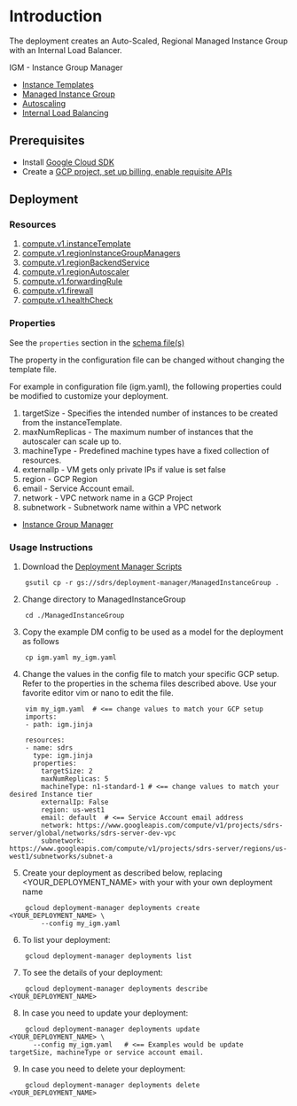 # Introduction

The deployment creates an Auto-Scaled, Regional Managed Instance Group with an Internal Load Balancer.

IGM - Instance Group Manager

- [Instance Templates](https://cloud.google.com/compute/docs/instance-templates/)
- [Managed Instance Group](https://cloud.google.com/compute/docs/instance-groups/)
- [Autoscaling](https://cloud.google.com/compute/docs/autoscaler/)
- [Internal Load Balancing](https://cloud.google.com/sql/docs/mysql/high-availability)


## Prerequisites
- Install [Google Cloud SDK](https://cloud.google.com/sdk)
- Create a [GCP project, set up billing, enable requisite APIs](../project/README.md)


## Deployment

### Resources

1. [compute.v1.instanceTemplate](https://cloud.google.com/compute/docs/reference/rest/v1/instanceTemplates)
2. [compute.v1.regionInstanceGroupManagers](https://cloud.google.com/compute/docs/reference/rest/v1/regionInstanceGroupManagers)
3. [compute.v1.regionBackendService](https://cloud.google.com/compute/docs/reference/rest/v1/regionBackendServices)
4. [compute.v1.regionAutoscaler](https://cloud.google.com/compute/docs/reference/rest/v1/regionAutoscalers)
5. [compute.v1.forwardingRule](https://cloud.google.com/compute/docs/reference/rest/v1/forwardingRules)
6. [compute.v1.firewall](https://cloud.google.com/compute/docs/reference/rest/v1/firewalls)
7. [compute.v1.healthCheck](https://cloud.google.com/compute/docs/reference/rest/v1/healthChecks)



### Properties

See the `properties` section in the [schema file(s)](https://cloud.google.com/deployment-manager/docs/configuration/templates/using-schemas)

The property in the configuration file can be changed without changing the template file.

For example in configuration file (igm.yaml), the following properties could be modified to customize your deployment.

1. targetSize - Specifies the intended number of instances to be created from the instanceTemplate.
2. maxNumReplicas - The maximum number of instances that the autoscaler can scale up to.
3. machineType - Predefined machine types have a fixed collection of resources.
4. externalIp - VM gets only private IPs if value is set false
5. region - GCP Region
6. email - Service Account email.
7. network - VPC network name in a GCP Project
8. subnetwork - Subnetwork name within a VPC network


- [Instance Group Manager](gs://sdrs/deployment-manager/ManagedInstanceGroup/igm.jinja.schema)



### Usage Instructions


1. Download the [Deployment Manager Scripts](gs://sdrs/deployment-manager/ManagedInstanceGroup)

```shell
    gsutil cp -r gs://sdrs/deployment-manager/ManagedInstanceGroup .
```

2. Change directory to ManagedInstanceGroup

```shell
    cd ./ManagedInstanceGroup
```

3. Copy the example DM config to be used as a model for the deployment as follows

```shell
    cp igm.yaml my_igm.yaml
```

4. Change the values in the config file to match your specific GCP setup.
   Refer to the properties in the schema files described above. Use your favorite
   editor vim or nano to edit the file.

```shell
    vim my_igm.yaml  # <== change values to match your GCP setup
    imports:
    - path: igm.jinja

    resources:
    - name: sdrs
      type: igm.jinja
      properties:
        targetSize: 2
        maxNumReplicas: 5
        machineType: n1-standard-1 # <== change values to match your desired Instance tier
        externalIp: False
        region: us-west1
        email: default  # <== Service Account email address
        network: https://www.googleapis.com/compute/v1/projects/sdrs-server/global/networks/sdrs-server-dev-vpc
        subnetwork: https://www.googleapis.com/compute/v1/projects/sdrs-server/regions/us-west1/subnetworks/subnet-a
```



5. Create your deployment as described below, replacing <YOUR_DEPLOYMENT_NAME>
   with your with your own deployment name

```shell
    gcloud deployment-manager deployments create <YOUR_DEPLOYMENT_NAME> \
        --config my_igm.yaml
```
6. To list your deployment:

```shell
    gcloud deployment-manager deployments list
```

7. To see the details of your deployment:

```shell
    gcloud deployment-manager deployments describe <YOUR_DEPLOYMENT_NAME>
```

8. In case you need to update your deployment:

```shell
    gcloud deployment-manager deployments update <YOUR_DEPLOYMENT_NAME> \
      --config my_igm.yaml   # <== Examples would be update targetSize, machineType or service account email.

```

9. In case you need to delete your deployment:

```shell
    gcloud deployment-manager deployments delete <YOUR_DEPLOYMENT_NAME>
